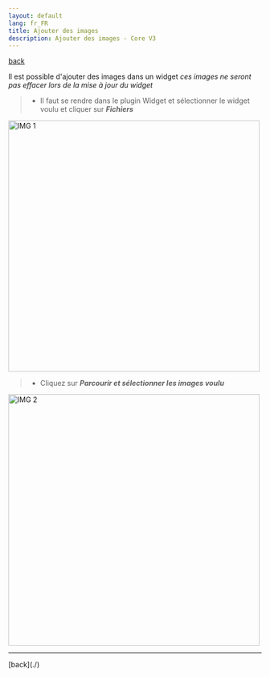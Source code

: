 ```yaml
---
layout: default
lang: fr_FR
title: Ajouter des images
description: Ajouter des images - Core V3
---
```


[back](./)

Il est possible d'ajouter des images dans un widget <i>ces images ne seront pas effacer lors de la mise à jour du widget</i>

<blockquote>
    <ul>
        <li>Il faut se rendre dans le plugin Widget et sélectionner le widget voulu et cliquer sur <i><b>Fichiers</b></i></li>
    </ul>
</blockquote>
<p><img src="../{{site.img}}/add_img_1.png" alt="IMG 1" width="500" /></p>
<blockquote>
    <ul>
        <li>Cliquez sur <i><b>Parcourir et sélectionner les images voulu</b></i></li>
    </ul>
</blockquote>
<p><img src="../{{site.img}}/add_img_2.png" alt="IMG 2" width="500" /></p>

<hr />
[back](./)
